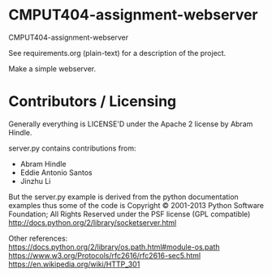 CMPUT404-assignment-webserver
=============================

CMPUT404-assignment-webserver

See requirements.org (plain-text) for a description of the project.

Make a simple webserver.

Contributors / Licensing
========================

Generally everything is LICENSE'D under the Apache 2 license by Abram Hindle.

server.py contains contributions from:

* Abram Hindle
* Eddie Antonio Santos
* Jinzhu Li   

But the server.py example is derived from the python documentation
examples thus some of the code is Copyright © 2001-2013 Python
Software Foundation; All Rights Reserved under the PSF license (GPL
compatible) http://docs.python.org/2/library/socketserver.html

Other references:   
https://docs.python.org/2/library/os.path.html#module-os.path   
https://www.w3.org/Protocols/rfc2616/rfc2616-sec5.html   
https://en.wikipedia.org/wiki/HTTP_301   
